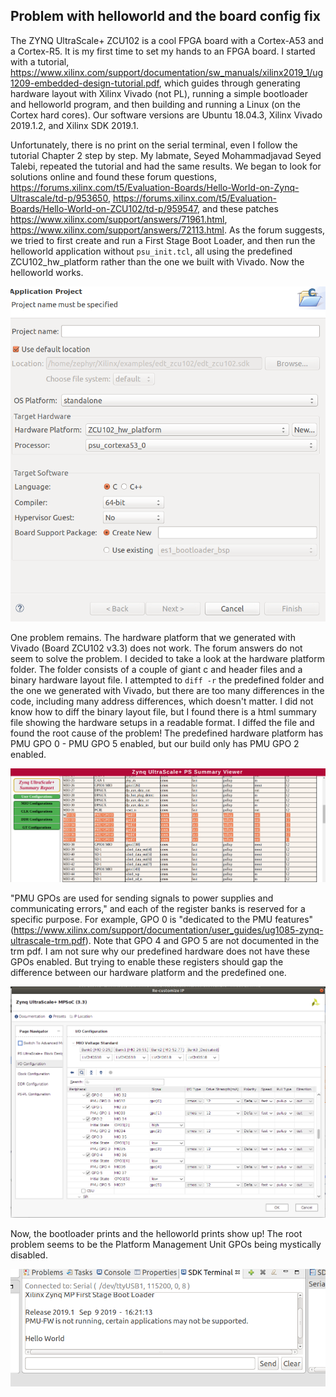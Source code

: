 ## Problem with helloworld and the board config fix

The ZYNQ UltraScale+ ZCU102 is a cool FPGA board with a Cortex-A53 and a Cortex-R5. It is my first time to set my hands to an FPGA board. I started with a tutorial, https://www.xilinx.com/support/documentation/sw_manuals/xilinx2019_1/ug1209-embedded-design-tutorial.pdf, which guides through generating hardware layout with Xilinx Vivado (not PL), running a simple bootloader and helloworld program, and then building and running a Linux (on the Cortex hard cores). Our software versions are Ubuntu 18.04.3, Xilinx Vivado 2019.1.2, and Xilinx SDK 2019.1.

Unfortunately, there is no print on the serial terminal, even I follow the tutorial Chapter 2 step by step. My labmate, Seyed Mohammadjavad Seyed Talebi, repeated the tutorial and had the same results. We began to look for solutions online and found these forum questions, https://forums.xilinx.com/t5/Evaluation-Boards/Hello-World-on-Zynq-Ultrascale/td-p/953650, https://forums.xilinx.com/t5/Evaluation-Boards/Hello-World-on-ZCU102/td-p/959547, and these patches https://www.xilinx.com/support/answers/71961.html, https://www.xilinx.com/support/answers/72113.html. As the forum suggests, we tried to first create and run a First Stage Boot Loader, and then run the helloworld application without `psu_init.tcl`, all using the predefined ZCU102_hw_platform rather than the one we built with Vivado. Now the helloworld works.

![helloworld program using predefined hardware platform](./pic2.png)

One problem remains. The hardware platform that we generated with Vivado (Board ZCU102 v3.3) does not work. The forum answers do not seem to solve the problem. I decided to take a look at the hardware platform folder. The folder consists of a couple of giant c and header files and a binary hardware layout file. I attempted to `diff -r` the predefined folder and the one we generated with Vivado, but there are too many differences in the code, including many address differences, which doesn't matter. I did not know how to diff the binary layout file, but I found there is a html summary file showing the hardware setups in a readable format. I diffed the file and found the root cause of the problem! The predefined hardware platform has PMU GPO 0 - PMU GPO 5 enabled, but our build only has PMU GPO 2 enabled. 

![hardware configs html](./pic3.png)

"PMU GPOs are used for sending signals to power supplies and communicating errors," and each of the register banks is reserved for a specific purpose. For example, GPO 0 is "dedicated to the PMU features" (https://www.xilinx.com/support/documentation/user_guides/ug1085-zynq-ultrascale-trm.pdf). Note that GPO 4 and GPO 5 are not documented in the trm pdf. I am not sure why our predefined hardware does not have these GPOs enabled. But trying to enable these registers should gap the difference between our hardware platform and the predefined one.

![config GPOs](./pic4.png)

Now, the bootloader prints and the helloworld prints show up! The root problem seems to be the Platform Management Unit GPOs being mystically disabled.

![helloworld prints](./pic5.png)
